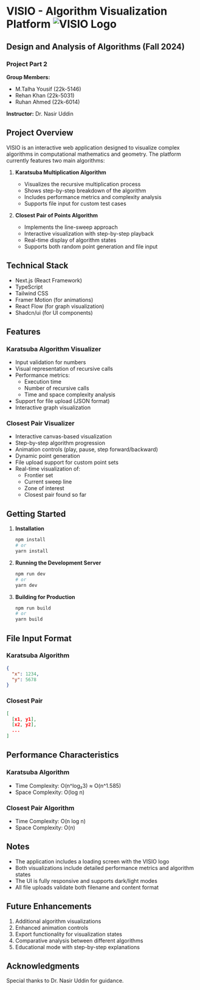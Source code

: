 # VISIO - Algorithm Visualization Platform ![VISIO Logo](gui/my-app/public/visio-logo.svg#bg=white)
## Design and Analysis of Algorithms (Fall 2024)
### Project Part 2

**Group Members:**
- M.Talha Yousif (22k-5146)
- Rehan Khan (22k-5031)
- Ruhan Ahmed (22k-6014)

**Instructor:** Dr. Nasir Uddin

## Project Overview
VISIO is an interactive web application designed to visualize complex algorithms in computational mathematics and geometry. The platform currently features two main algorithms:

1. **Karatsuba Multiplication Algorithm**
    - Visualizes the recursive multiplication process
    - Shows step-by-step breakdown of the algorithm
    - Includes performance metrics and complexity analysis
    - Supports file input for custom test cases

2. **Closest Pair of Points Algorithm**
    - Implements the line-sweep approach
    - Interactive visualization with step-by-step playback
    - Real-time display of algorithm states
    - Supports both random point generation and file input

## Technical Stack
- Next.js (React Framework)
- TypeScript
- Tailwind CSS
- Framer Motion (for animations)
- React Flow (for graph visualization)
- Shadcn/ui (for UI components)

## Features

### Karatsuba Algorithm Visualizer
- Input validation for numbers
- Visual representation of recursive calls
- Performance metrics:
  - Execution time
  - Number of recursive calls
  - Time and space complexity analysis
- Support for file upload (JSON format)
- Interactive graph visualization

### Closest Pair Visualizer
- Interactive canvas-based visualization
- Step-by-step algorithm progression
- Animation controls (play, pause, step forward/backward)
- Dynamic point generation
- File upload support for custom point sets
- Real-time visualization of:
  - Frontier set
  - Current sweep line
  - Zone of interest
  - Closest pair found so far

## Getting Started

1. **Installation**
    ```bash
    npm install
    # or
    yarn install
    ```

2. **Running the Development Server**
    ```bash
    npm run dev
    # or
    yarn dev
    ```

3. **Building for Production**
    ```bash
    npm run build
    # or
    yarn build
    ```

## File Input Format

### Karatsuba Algorithm
```json
{
  "x": 1234,
  "y": 5678
}
```

### Closest Pair
```json
[
  [x1, y1],
  [x2, y2],
  ...
]
```

## Performance Characteristics

### Karatsuba Algorithm
- Time Complexity: O(n^log₂3) ≈ O(n^1.585)
- Space Complexity: O(log n)

### Closest Pair Algorithm
- Time Complexity: O(n log n)
- Space Complexity: O(n)

## Notes
- The application includes a loading screen with the VISIO logo
- Both visualizations include detailed performance metrics and algorithm states
- The UI is fully responsive and supports dark/light modes
- All file uploads validate both filename and content format

## Future Enhancements
1. Additional algorithm visualizations
2. Enhanced animation controls
3. Export functionality for visualization states
4. Comparative analysis between different algorithms
5. Educational mode with step-by-step explanations

## Acknowledgments
Special thanks to Dr. Nasir Uddin for guidance.